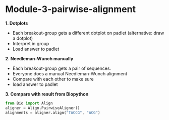 # Module-3-pairwise-alignment
**1. Dotplots**
- Each breakout-group gets a different dotplot on padlet (alternative: draw a dotplot)
- Interpret in group
- Load answer to padlet

**2. Needleman-Wunch manually**
- Each breakout-group gets a pair of sequences. 
- Everyone does a manual Needleman-Wunch alignment
- Compare with each other to make sure 
- load answer to padlet

**3. Compare with result from Biopython**
```python
from Bio import Align
aligner = Align.PairwiseAligner()
alignments = aligner.align("TACCG", "ACG")
```
